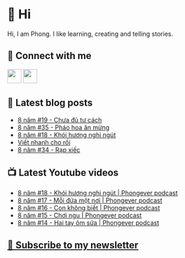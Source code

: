 # 👋 Hi

Hi, I am Phong. I like learning, creating and telling stories.

## 🔗 Connect with me
[<img height="32" width="32" src="https://cdn.jsdelivr.net/npm/simple-icons@v3/icons/youtube.svg" />](https://www.youtube.com/channel/UCXykqt3V2-9bYXKWZRcH0rA)
[<img height="32" width="32" src="https://cdn.jsdelivr.net/npm/simple-icons@v3/icons/instagram.svg" />](https://www.instagram.com/phongever)

## 📝 Latest blog posts

<!-- BLOG-POST-LIST:START -->
- [8 năm #19 - Chưa đủ tư cách](https://phongever.substack.com/p/8-nam-19-chua-u-tu-cach)
- [8 năm #35 - Pháo hoa ăn mừng](https://phongever.substack.com/p/8-nam-35-phao-hoa-an-mung)
- [8 năm #18 - Khói hương nghi ngút](https://phongever.substack.com/p/8-nam-18-khoi-huong-nghi-ngut)
- [Viết nhanh cho rồi](https://phongever.substack.com/p/viet-nhanh-cho-roi)
- [8 năm #34 - Rạp xiếc](https://phongever.substack.com/p/8-nam-34-rap-xiec)
<!-- BLOG-POST-LIST:END -->

## 📺 Latest Youtube videos

<!-- YOUTUBE-VIDEO-LIST:START -->
- [8 năm #18 - Khói hương nghi ngút | Phongever podcast](https://www.youtube.com/watch?v=6mjAK-l9jkM)
- [8 năm #17 - Mỗi đứa một nơi | Phongever podcast](https://www.youtube.com/watch?v=qdtks9kHzSc)
- [8 năm #16 - Con không biết | Phongever podcast](https://www.youtube.com/watch?v=eWUW82foQZk)
- [8 năm #15 - Chơi ngu | Phongever podcast](https://www.youtube.com/watch?v=33shyg34H-w)
- [8 năm #14 - Hai tay ôm sứa | Phongever podcast](https://www.youtube.com/watch?v=0fyS3UBhvrk)
<!-- YOUTUBE-VIDEO-LIST:END -->

## [💌 Subscribe to my newsletter](https://phongever.substack.com/)
